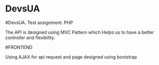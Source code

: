 # DevsUA

#DevsUA. Test assignment. PHP
<p>The API is designed using MVC Pattern which Helps us to have a better controller and flexibility.</p>
#FRONTEND
<p>Using AJAX for api request and page designed using bootstrap</p>
